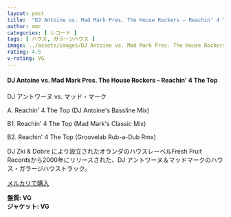```yaml
---
layout: post
title:  "DJ Antoine vs. Mad Mark Pres. The House Rockers – Reachin' 4 The Top"
author: mmr
categories: [ レコード ]
tags: [ ハウス, ガラージハウス ]
image: ../assets/images/DJ Antoine vs. Mad Mark Pres. The House Rockers – Reachin' 4 The Top.jpg
rating: 4.5
v-rating: VG
---
```


#### DJ Antoine vs. Mad Mark Pres. The House Rockers – Reachin' 4 The Top

DJ アントワーヌ vs. マッド・マーク

A. Reachin' 4 The Top (DJ Antoine's Bassline Mix)

B1. Reachin' 4 The Top (Mad Mark's Classic Mix)

B2. Reachin' 4 The Top (Groovelab Rub-a-Dub Rmx)

DJ Zki & Dobre により設立されたオランダのハウスレーベルFresh Fruit Recordsから2000年にリリースされた、DJ アントワーヌ＆マッドマークのハウス・ガラージハウストラック。

[メルカリで購入](https://jp.mercari.com/item/m75503570043?afid=6142608987)

<div class="mt-4 mb-4 d-flex align-items-center">
<strong class="mr-1">盤質: VG</strong>
</div>
<div class="mt-4 mb-4 d-flex align-items-center">
<strong class="mr-1">ジャケット: VG</strong>
</div>
